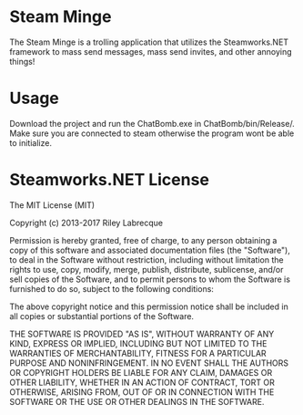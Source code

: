 # Steam Minge
The Steam Minge is a trolling application that utilizes the Steamworks.NET framework to mass send messages, mass send invites, and other annoying things!


# Usage
Download the project and run the ChatBomb.exe in ChatBomb/bin/Release/. Make sure you are connected to steam otherwise the program wont be able to initialize. 


# Steamworks.NET License
The MIT License (MIT)

Copyright (c) 2013-2017 Riley Labrecque

Permission is hereby granted, free of charge, to any person obtaining a copy
of this software and associated documentation files (the "Software"), to deal
in the Software without restriction, including without limitation the rights
to use, copy, modify, merge, publish, distribute, sublicense, and/or sell
copies of the Software, and to permit persons to whom the Software is
furnished to do so, subject to the following conditions:

The above copyright notice and this permission notice shall be included in
all copies or substantial portions of the Software.

THE SOFTWARE IS PROVIDED "AS IS", WITHOUT WARRANTY OF ANY KIND, EXPRESS OR
IMPLIED, INCLUDING BUT NOT LIMITED TO THE WARRANTIES OF MERCHANTABILITY,
FITNESS FOR A PARTICULAR PURPOSE AND NONINFRINGEMENT. IN NO EVENT SHALL THE
AUTHORS OR COPYRIGHT HOLDERS BE LIABLE FOR ANY CLAIM, DAMAGES OR OTHER
LIABILITY, WHETHER IN AN ACTION OF CONTRACT, TORT OR OTHERWISE, ARISING FROM,
OUT OF OR IN CONNECTION WITH THE SOFTWARE OR THE USE OR OTHER DEALINGS IN
THE SOFTWARE.
